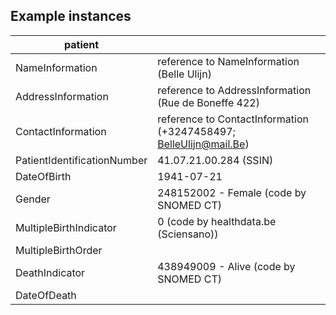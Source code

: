 ## Example instances
| patient          |                   |
|------------------|-------------------|
| NameInformation | reference to NameInformation  (Belle Ulijn) |
| AddressInformation | reference to AddressInformation (Rue de Boneffe 422) |
| ContactInformation | reference to ContactInformation (+3247458497; BelleUlijn@mail.Be) |
| PatientIdentificationNumber | 41.07.21.00.284 (SSIN)
| DateOfBirth | 1941-07-21
| Gender | 248152002 - Female (code by SNOMED CT)  
| MultipleBirthIndicator | 0 (code by healthdata.be (Sciensano))
| MultipleBirthOrder | 
| DeathIndicator |438949009 - Alive  (code by SNOMED CT)  
| DateOfDeath |
